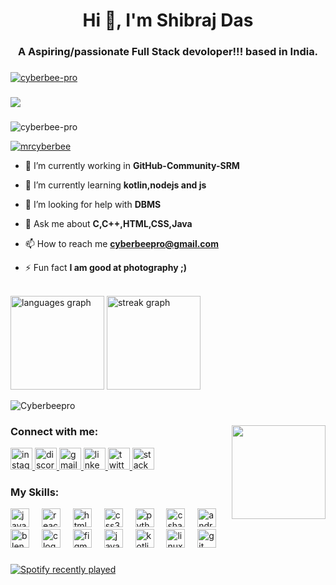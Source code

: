 <h1 align="center">Hi 👋, I'm Shibraj Das</h1>
<h3 align="center">A Aspiring/passionate Full Stack devoloper!!! based in India.</h3>

###


<p align="left"> <a href="https://github.com/ryo-ma/github-profile-trophy"><img src="https://github-profile-trophy.vercel.app/?username=cyberbee-pro" alt="cyberbee-pro" /></a> </p>

###
<div align="left">
  <img src="https://visitor-badge.laobi.icu/badge?page_id=Cyberbee-pro.Cyberbee-pro&"  />
</div>

###
<p align="left"> <img src="https://komarev.com/ghpvc/?username=cyberbee-pro&label=Profile%20views&color=0e75b6&style=flat" alt="cyberbee-pro" /> </p>


<p align="left"> <a href="https://twitter.com/mrcyberbee" target="blank"><img src="https://img.shields.io/twitter/follow/mrcyberbee?logo=twitter&style=for-the-badge" alt="mrcyberbee" /></a> </p>

- 🔭 I’m currently working in **GitHub-Community-SRM** 

- 🌱 I’m currently learning **kotlin,nodejs and js**

<!-- 👯 I’m looking to collaborate on--> 

- 🤝 I’m looking for help with **DBMS**

- 💬 Ask me about **C,C++,HTML,CSS,Java**

- 📫 How to reach me **cyberbeepro@gmail.com**

- ⚡ Fun fact **I am good at photography ;)**

<br clear="both">

<div >
  <img src="https://github-readme-stats.vercel.app/api/top-langs?username=Cyberbee-pro&locale=en&hide_title=false&layout=compact&card_width=320&langs_count=5&theme=dracula&hide_border=true" height="150" alt="languages graph"  />
  
  <img src="https://streak-stats.demolab.com?user=Cyberbee-pro&locale=en&mode=daily&theme=dracula&hide_border=true&border_radius=5" height="150" alt="streak graph"  />
  <p align="left"> <img src="https://github-readme-stats.vercel.app/api?username=Cyberbee-pro&show_icons=true&theme=gotham&hide_border=true" alt="Cyberbeepro" />

</div>

###

<img align="right" height="150" src="https://i.pinimg.com/originals/29/d2/5c/29d25ccd5a0e64ac277f56d0701ef74c.gif"  />

###

<h3 align="left">Connect with me:</h3>
<div align="left">
  <a href="https://instagram.com/cyberbee_pro" target="_blank">
    <img src="https://img.shields.io/static/v1?message=Instagram&logo=instagram&label=&color=E4405F&logoColor=white&labelColor=&style=for-the-badge" height="35" alt="instagram logo"  />
  </a>
  <a href="https://discord.gg/cyberbee" target="_blank">
    <img src="https://img.shields.io/static/v1?message=Discord&logo=discord&label=&color=7289DA&logoColor=white&labelColor=&style=for-the-badge" height="35" alt="discord logo"  />
  </a>
  <a href="cyberbeepro@gmail.com" target="_blank">
    <img src="https://img.shields.io/static/v1?message=Gmail&logo=gmail&label=&color=D14836&logoColor=white&labelColor=&style=for-the-badge" height="35" alt="gmail logo"  />
  </a>
  <a href="https://www.linkedin.com/in/shibraj-das" target="_blank">
    <img src="https://img.shields.io/static/v1?message=LinkedIn&logo=linkedin&label=&color=0077B5&logoColor=white&labelColor=&style=for-the-badge" height="35" alt="linkedin logo"  />
  </a>
  <a href="https://twitter.com/mrcyberbee" target="_blank">
    <img src="https://img.shields.io/static/v1?message=Twitter&logo=twitter&label=&color=1DA1F2&logoColor=white&labelColor=&style=for-the-badge" height="35" alt="twitter logo"  />
  </a>
  <a href="https://stackoverflow.com/users/cyberbee _pro" target="_blank">
    <img src="https://img.shields.io/static/v1?message=Stackoverflow&logo=stackoverflow&label=&color=FE7A16&logoColor=white&labelColor=&style=for-the-badge" height="35" alt="stackoverflow logo"  />
  </a>
</div>

###


<h3 align="left">My Skills:</h3>

<div align="left">
  <img src="https://cdn.jsdelivr.net/gh/devicons/devicon/icons/javascript/javascript-original.svg" height="30" alt="javascript logo"  />
  <img width="12" />
  <img src="https://cdn.jsdelivr.net/gh/devicons/devicon/icons/react/react-original.svg" height="30" alt="react logo"  />
  <img width="12" />
  <img src="https://cdn.jsdelivr.net/gh/devicons/devicon/icons/html5/html5-original.svg" height="30" alt="html5 logo"  />
  <img width="12" />
  <img src="https://cdn.jsdelivr.net/gh/devicons/devicon/icons/css3/css3-original.svg" height="30" alt="css3 logo"  />
  <img width="12" />
  <img src="https://cdn.jsdelivr.net/gh/devicons/devicon/icons/python/python-original.svg" height="30" alt="python logo"  />
  <img width="12" />
  <img src="https://cdn.jsdelivr.net/gh/devicons/devicon/icons/csharp/csharp-original.svg" height="30" alt="csharp logo"  />
  <img width="12" />
  <img src="https://cdn.jsdelivr.net/gh/devicons/devicon/icons/android/android-original.svg" height="30" alt="android logo"  />
  <img width="12" />
  <img src="https://cdn.jsdelivr.net/gh/devicons/devicon/icons/blender/blender-original.svg" height="30" alt="blender logo"  />
  <img width="12" />
  <img src="https://cdn.jsdelivr.net/gh/devicons/devicon/icons/c/c-original.svg" height="30" alt="c logo"  />
  <img width="12" />
  <img src="https://cdn.jsdelivr.net/gh/devicons/devicon/icons/figma/figma-original.svg" height="30" alt="figma logo"  />
  <img width="12" />
  <img src="https://cdn.jsdelivr.net/gh/devicons/devicon/icons/java/java-original.svg" height="30" alt="java logo"  />
  <img width="12" />
  <img src="https://cdn.jsdelivr.net/gh/devicons/devicon/icons/kotlin/kotlin-original.svg" height="30" alt="kotlin logo"  />
  <img width="12" />
  <img src="https://cdn.jsdelivr.net/gh/devicons/devicon/icons/linux/linux-original.svg" height="30" alt="linux logo"  />
  <img width="12" />
  <img src="https://cdn.jsdelivr.net/gh/devicons/devicon/icons/git/git-original.svg" height="30" alt="git logo"  />
</div>

###



###

<div align="left">
  <a href="https://open.spotify.com/user/xfb8r5uyjbxml00sdsy72iooj">
    <img src="https://spotify-recently-played-readme.vercel.app/api?user=xfb8r5uyjbxml00sdsy72iooj&count=5&unique=false" alt="Spotify recently played"  />
  </a>
</div>

###



###
